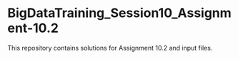 # BigDataTraining_Session10_Assignment-10.2
This repository contains solutions for Assignment 10.2 and input files.
